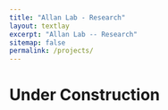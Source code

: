 ```yaml
---
title: "Allan Lab - Research"
layout: textlay
excerpt: "Allan Lab -- Research"
sitemap: false
permalink: /projects/
---
```


# Under Construction